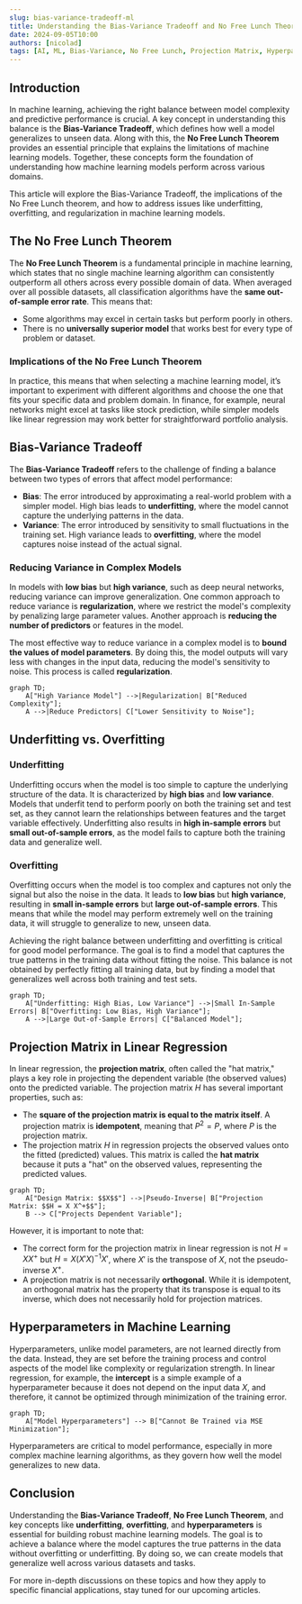 ```yaml
---
slug: bias-variance-tradeoff-ml
title: Understanding the Bias-Variance Tradeoff and No Free Lunch Theorem in Machine Learning
date: 2024-09-05T10:00
authors: [nicolad]
tags: [AI, ML, Bias-Variance, No Free Lunch, Projection Matrix, Hyperparameters]
---
```


## Introduction

In machine learning, achieving the right balance between model complexity and predictive performance is crucial. A key concept in understanding this balance is the **Bias-Variance Tradeoff**, which defines how well a model generalizes to unseen data. Along with this, the **No Free Lunch Theorem** provides an essential principle that explains the limitations of machine learning models. Together, these concepts form the foundation of understanding how machine learning models perform across various domains.

This article will explore the Bias-Variance Tradeoff, the implications of the No Free Lunch theorem, and how to address issues like underfitting, overfitting, and regularization in machine learning models.

<!-- truncate -->

## The No Free Lunch Theorem

The **No Free Lunch Theorem** is a fundamental principle in machine learning, which states that no single machine learning algorithm can consistently outperform all others across every possible domain of data. When averaged over all possible datasets, all classification algorithms have the **same out-of-sample error rate**. This means that:

- Some algorithms may excel in certain tasks but perform poorly in others.
- There is no **universally superior model** that works best for every type of problem or dataset.

### Implications of the No Free Lunch Theorem

In practice, this means that when selecting a machine learning model, it’s important to experiment with different algorithms and choose the one that fits your specific data and problem domain. In finance, for example, neural networks might excel at tasks like stock prediction, while simpler models like linear regression may work better for straightforward portfolio analysis.

## Bias-Variance Tradeoff

The **Bias-Variance Tradeoff** refers to the challenge of finding a balance between two types of errors that affect model performance:

- **Bias**: The error introduced by approximating a real-world problem with a simpler model. High bias leads to **underfitting**, where the model cannot capture the underlying patterns in the data.
- **Variance**: The error introduced by sensitivity to small fluctuations in the training set. High variance leads to **overfitting**, where the model captures noise instead of the actual signal.

### Reducing Variance in Complex Models

In models with **low bias** but **high variance**, such as deep neural networks, reducing variance can improve generalization. One common approach to reduce variance is **regularization**, where we restrict the model's complexity by penalizing large parameter values. Another approach is **reducing the number of predictors** or features in the model.

The most effective way to reduce variance in a complex model is to **bound the values of model parameters**. By doing this, the model outputs will vary less with changes in the input data, reducing the model's sensitivity to noise. This process is called **regularization**.

```mermaid
graph TD;
    A["High Variance Model"] -->|Regularization| B["Reduced Complexity"];
    A -->|Reduce Predictors| C["Lower Sensitivity to Noise"];
```

## Underfitting vs. Overfitting

### Underfitting

Underfitting occurs when the model is too simple to capture the underlying structure of the data. It is characterized by **high bias** and **low variance**. Models that underfit tend to perform poorly on both the training set and test set, as they cannot learn the relationships between features and the target variable effectively. Underfitting also results in **high in-sample errors** but **small out-of-sample errors**, as the model fails to capture both the training data and generalize well.

### Overfitting

Overfitting occurs when the model is too complex and captures not only the signal but also the noise in the data. It leads to **low bias** but **high variance**, resulting in **small in-sample errors** but **large out-of-sample errors**. This means that while the model may perform extremely well on the training data, it will struggle to generalize to new, unseen data.

Achieving the right balance between underfitting and overfitting is critical for good model performance. The goal is to find a model that captures the true patterns in the training data without fitting the noise. This balance is not obtained by perfectly fitting all training data, but by finding a model that generalizes well across both training and test sets.

```mermaid
graph TD;
    A["Underfitting: High Bias, Low Variance"] -->|Small In-Sample Errors| B["Overfitting: Low Bias, High Variance"];
    A -->|Large Out-of-Sample Errors| C["Balanced Model"];
```

## Projection Matrix in Linear Regression

In linear regression, the **projection matrix**, often called the "hat matrix," plays a key role in projecting the dependent variable (the observed values) onto the predicted variable. The projection matrix $H$ has several important properties, such as:

- The **square of the projection matrix is equal to the matrix itself**. A projection matrix is **idempotent**, meaning that $P^2 = P$, where $P$ is the projection matrix.
- The projection matrix $H$ in regression projects the observed values onto the fitted (predicted) values. This matrix is called the **hat matrix** because it puts a "hat" on the observed values, representing the predicted values.

```mermaid
graph TD;
    A["Design Matrix: $$X$$"] -->|Pseudo-Inverse| B["Projection Matrix: $$H = X X^+$$"];
    B --> C["Projects Dependent Variable"];
```

However, it is important to note that:

- The correct form for the projection matrix in linear regression is not $H = X X^+$ but $H = X(X'X)^{-1}X'$, where $X'$ is the transpose of $X$, not the pseudo-inverse $X^+$.
- A projection matrix is not necessarily **orthogonal**. While it is idempotent, an orthogonal matrix has the property that its transpose is equal to its inverse, which does not necessarily hold for projection matrices.

## Hyperparameters in Machine Learning

Hyperparameters, unlike model parameters, are not learned directly from the data. Instead, they are set before the training process and control aspects of the model like complexity or regularization strength. In linear regression, for example, the **intercept** is a simple example of a hyperparameter because it does not depend on the input data $X$, and therefore, it cannot be optimized through minimization of the training error.

```mermaid
graph TD;
    A["Model Hyperparameters"] --> B["Cannot Be Trained via MSE Minimization"];
```

Hyperparameters are critical to model performance, especially in more complex machine learning algorithms, as they govern how well the model generalizes to new data.

## Conclusion

Understanding the **Bias-Variance Tradeoff**, **No Free Lunch Theorem**, and key concepts like **underfitting**, **overfitting**, and **hyperparameters** is essential for building robust machine learning models. The goal is to achieve a balance where the model captures the true patterns in the data without overfitting or underfitting. By doing so, we can create models that generalize well across various datasets and tasks.

For more in-depth discussions on these topics and how they apply to specific financial applications, stay tuned for our upcoming articles.
